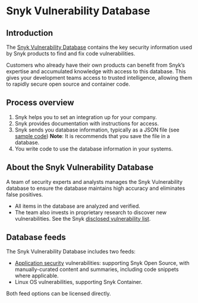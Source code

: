 # Snyk Vulnerability Database

## Introduction

The [Snyk Vulnerability Database](https://security.snyk.io/) contains the key security information used by Snyk products to find and fix code vulnerabilities.

Customers who already have their own products can benefit from Snyk’s expertise and accumulated knowledge with access to this database. This gives your development teams access to trusted intelligence, allowing them to rapidly secure open source and container code.

## Process overview

1. Snyk helps you to set an integration up for your company.
2. Snyk provides documentation with instructions for access.
3. Snyk sends you database information, typically as a JSON file (see [sample code](https://snyk.io/partners/api/v4/vulndb/sample.json)) **Note**: It is recommends that you save the file in a database.
4. You write code to use the database information in your systems.

## About the Snyk Vulnerability Database

A team of security experts and analysts manages the Snyk Vulnerability database to ensure the database maintains high accuracy and eliminates false positives.

* All items in the database are analyzed and verified.
* The team also invests in proprietary research to discover new vulnerabilities. See the Snyk [disclosed vulnerability list](https://app.snyk.io/disclosed-vulnerabilities).

## Database feeds

The Snyk Vulnerability Database includes two feeds:

* [Application security](https://snyk.io/learn/application-security/) vulnerabilities: supporting Snyk Open Source, with manually-curated content and summaries, including code snippets where applicable.
* Linux OS vulnerabilities, supporting Snyk Container.

Both feed options can be licensed directly.
